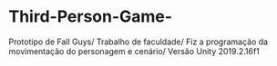 # Third-Person-Game-
Prototipo de Fall Guys/
Trabalho de faculdade/
Fiz a programação da movimentação do personagem e cenário/
Versão Unity 2019.2.16f1
